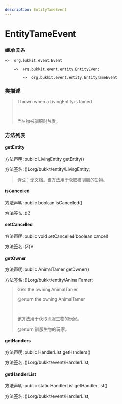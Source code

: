 ```yaml
---
description: EntityTameEvent
---
```


# EntityTameEvent

### 继承关系

    =>  org.bukkit.event.Event

        =>  org.bukkit.event.entity.EntityEvent

            =>  org.bukkit.event.entity.EntityTameEvent

### 类描述

> Thrown when a LivingEntity is tamed
> 
> <br>
> 
> 当生物被驯服时触发。

### 方法列表

#### getEntity

方法声明: public LivingEntity getEntity()

方法签名: ()Lorg/bukkit/entity/LivingEntity;

> 译注：无文档。该方法用于获取被驯服的生物。

#### isCancelled

方法声明: public boolean isCancelled()

方法签名: ()Z

#### setCancelled

方法声明: public void setCancelled(boolean cancel)

方法签名: (Z)V

#### getOwner

方法声明: public AnimalTamer getOwner()

方法签名: ()Lorg/bukkit/entity/AnimalTamer;

> Gets the owning AnimalTamer
> 
> @return the owning AnimalTamer
> 
> <br>
> 
> 该方法用于获取驯服生物的玩家。
> 
> @return 驯服生物的玩家。

#### getHandlers

方法声明: public HandlerList getHandlers()

方法签名: ()Lorg/bukkit/event/HandlerList;

#### getHandlerList

方法声明: public static HandlerList getHandlerList()

方法签名: ()Lorg/bukkit/event/HandlerList;